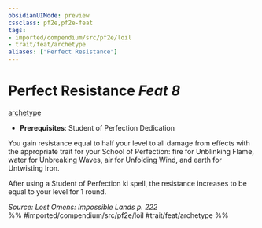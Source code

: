 ```yaml
---
obsidianUIMode: preview
cssclass: pf2e,pf2e-feat
tags:
- imported/compendium/src/pf2e/loil
- trait/feat/archetype
aliases: ["Perfect Resistance"]
---
```

# Perfect Resistance  *Feat 8*  
[archetype](archetype.md)  

- **Prerequisites**: Student of Perfection Dedication

You gain resistance equal to half your level to all damage from effects with the appropriate trait for your School of Perfection: fire for Unblinking Flame, water for Unbreaking Waves, air for Unfolding Wind, and earth for Untwisting Iron.

After using a Student of Perfection ki spell, the resistance increases to be equal to your level for 1 round.

*Source: Lost Omens: Impossible Lands p. 222*  
%% #imported/compendium/src/pf2e/loil #trait/feat/archetype %%